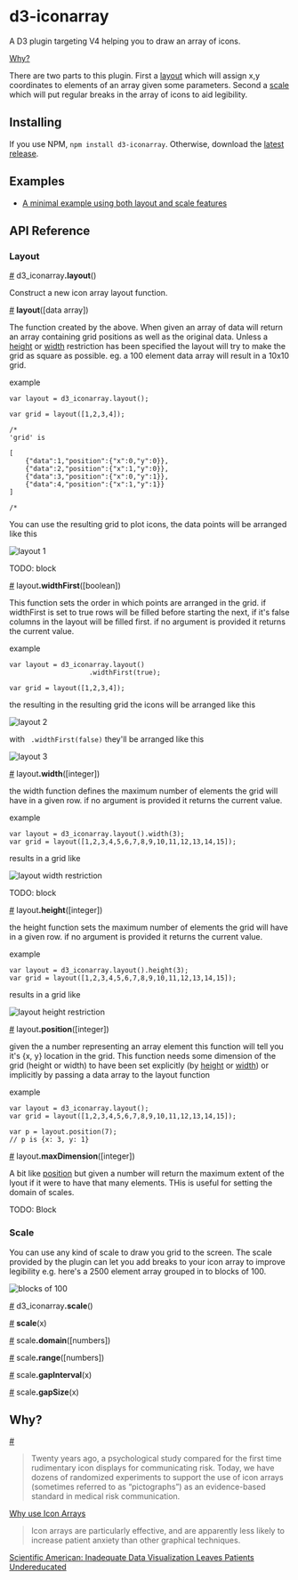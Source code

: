 # d3-iconarray

A D3 plugin targeting V4 helping you to draw an array of icons.

<a href="#why">Why?</a>

There are two parts to this plugin. First a <a href="#layout">layout</a> which will assign x,y coordinates to elements of an array given some parameters. Second a <a href="#scale">scale</a> which will put regular breaks in the array of icons to aid legibility.

## Installing

If you use NPM, `npm install d3-iconarray`. Otherwise, download the [latest release](https://github.com/tomgp/d3-iconarray/releases/latest).

## Examples

 * <a href="http://bl.ocks.org/tomgp/47d151732913c6d1f74e">A minimal example using both layout and scale features</a>
 

## API Reference

### Layout

<a href="#layout" name="layout">#</a> d3_iconarray<b>.layout</b>()

Construct a new icon array layout function.

<a href="#_layout" name="_layout">#</a> <b>layout</b>([data array])

The function created by the above.  When given an array of data will return an array containing grid positions as well as the original data. Unless a <a href="#height">height</a> or <a href="#width">width</a> restriction has been specified the layout will try to make the grid as square as possible. eg. a 100 element data array will result in a 10x10 grid.

example

```
var layout = d3_iconarray.layout();

var grid = layout([1,2,3,4]); 

/*
'grid' is

[
	{"data":1,"position":{"x":0,"y":0}},
	{"data":2,"position":{"x":1,"y":0}},
	{"data":3,"position":{"x":0,"y":1}},
	{"data":4,"position":{"x":1,"y":1}}
]

/*

```
You can use the resulting grid to plot icons, the data points will be arranged like this

![layout 1](images/layout1.png)

TODO: block

<a href="#widthFirst" name="widthFirst">#</a> layout<b>.widthFirst</b>([boolean])

This function sets the order in which points are arranged in the grid. if widthFirst is set to true rows will be filled before starting the next, if it's false columns in the layout will be filled first. if no argument is provided it returns the current value.

example
```
var layout = d3_iconarray.layout()
					.widthFirst(true);

var grid = layout([1,2,3,4]); 
```

the resulting in the resulting grid the icons will be arranged like this

![layout 2](images/layout2.png)

with ` .widthFirst(false)` they'll be arranged like this

![layout 3](images/layout3.png)

<a href="#width" name="width">#</a> layout<b>.width</b>([integer])

the width function defines the maximum number of elements the grid will have in a given row. if no argument is provided it returns the current value.

example

```
var layout = d3_iconarray.layout().width(3);
var grid = layout([1,2,3,4,5,6,7,8,9,10,11,12,13,14,15]);
```
results in a grid like

![layout width restriction](images/layoutwidth.png)

TODO: block

<a href="#height" name="height">#</a> layout<b>.height</b>([integer])

the height function sets the maximum number of elements the grid will have in a given row. if no argument is provided it returns the current value.

example
```
var layout = d3_iconarray.layout().height(3);
var grid = layout([1,2,3,4,5,6,7,8,9,10,11,12,13,14,15]);
```

results in a grid like

![layout height restriction](images/layoutheight.png)

<a href="#position" name="position">#</a> layout<b>.position</b>([integer])

given the a number representing an array element this function will tell you it's {x, y} location in the grid. 
This function needs some dimension of the grid (height or width) to have been set explicitly (by <a href="#height">height</a> or <a href="#width">width</a>) or implicitly by passing a data array to the layout function

example

```
var layout = d3_iconarray.layout();
var grid = layout([1,2,3,4,5,6,7,8,9,10,11,12,13,14,15]);

var p = layout.position(7);
// p is {x: 3, y: 1}

```

<a href="#maxDimension" name="maxDimension">#</a> layout<b>.maxDimension</b>([integer])

A bit like <a href="#position">position</a> but given a number will return the maximum extent of the lyout if it were to have that many elements. THis is useful for setting the domain of scales.

TODO: Block

### Scale

You can use any kind of scale to draw you grid to the screen. The scale provided by the plugin can let you add breaks to your icon array to improve legibility e.g. here's a 2500 element array grouped in to blocks of 100.

![blocks of 100](images/scaleexample.png)

<a href="#scale" name="scale">#</a> d3_iconarray<b>.scale</b>()

<a href="#_scale" name="_scale">#</a> <b>scale</b>(x)

<a href="#domain" name="domain">#</a> scale<b>.domain</b>([numbers])

<a href="#range" name="range">#</a> scale<b>.range</b>([numbers])

<a href="#gapInterval" name="gapInterval">#</a> scale<b>.gapInterval</b>(x)

<a href="#gapSize" name="gapSize">#</a> scale<b>.gapSize</b>(x)

## Why?
<a href="#why" name="why">#</a> 
>Twenty years ago, a psychological study compared for the first time rudimentary icon displays for communicating risk. Today, we have dozens of randomized experiments to support the use of icon arrays (sometimes referred to as “pictographs”) as an evidence-based standard in medical risk communication.

[Why use Icon Arrays](http://www.iconarray.com/why)

>Icon arrays are particularly effective, and are apparently less likely to increase patient anxiety than other graphical techniques.

[Scientific American: Inadequate Data Visualization Leaves Patients Undereducated](http://blogs.scientificamerican.com/sa-visual/inadequate-data-visualization-leaves-patients-undereducated/)


